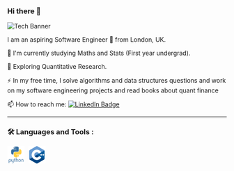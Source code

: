 

### Hi there 👋


![Tech Banner](https://media.giphy.com/media/dWesBcTLavkZuG35MI/giphy.gif)



I am an aspiring Software Engineer :wave: from London, UK.



:telescope: I'm currently studying Maths and Stats (First year undergrad).

:seedling: Exploring Quantitative Research.

:zap: In my free time, I solve algorithms and data structures questions and  work on my software engineering projects and read books about quant finance

:mailbox: How to reach me: <a href="https://www.linkedin.com/in/rayaneourari/">
    <img src="https://img.shields.io/badge/LinkedIn-blue?style=for-the-badge&logo=linkedin&logoColor=white" alt="LinkedIn Badge"/>
</a>

---

### :hammer_and_wrench: Languages and Tools :

<div>
  <img src="https://github.com/devicons/devicon/blob/master/icons/python/python-original-wordmark.svg" title="Python" alt="Python" width="40" height="40"/>&nbsp
  <img src="https://github.com/devicons/devicon/blob/master/icons/cplusplus/cplusplus-original.svg" title="C++" alt="C++" width="40" height="40"/>&nbsp;
</div>

</div>

